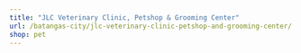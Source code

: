 ```yaml
---
title: "JLC Veterinary Clinic, Petshop & Grooming Center"
url: /batangas-city/jlc-veterinary-clinic-petshop-and-grooming-center/
shop: pet
---
```

